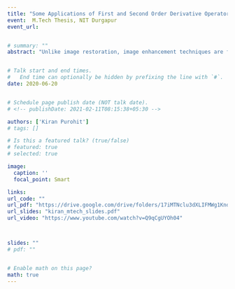 ```yaml
---
title: "Some Applications of First and Second Order Derivative Operators in Machine Learning and Clinical Diagnosis @M.Tech Thesis, NIT Durgapur"
event:  M.Tech Thesis, NIT Durgapur
event_url: 


# summary: ""
abstract: "Unlike image restoration, image enhancement techniques are found to be subjective in nature as the appropriateness of the appearance of output image depends upon human perception. Hence, it is very difficult to determine the appropriateness of the image enhancement techniques including edge detection prior to an application. This thesis makes use of regression models to determine the suitability of edge detection operators. With the existing operators, a novel Hybrid operator is used in the evaluation. The novel detector is made of combining Canny and Sobel operators with the gradient of the texton image. With this approach, an estimation model as an objective function is determined and further, it is used to determine the degree of proximity (suitability) of the edge operators on two publicly available databases, viz. the BSDS300 and the Multi-cue. The experimental results exhibit that the proposed edge detector outperforms other operators. Sharpening Filters can also be used for data augmentation in detecting Coronavirus using deep learning CNN model. Coronavirus is rapidly increasing and threatening the health of millions of humans. Clinical study shows that it affects the lungs. So, lung infections can be diagnosed with the help of X-Ray and CT Scan images. As deep learning is the most effective and reliable AI technique to classify the COVID-19 screening, we proposed a model which uses Convolutional Neural Network (CNN) fused with the image processing based data augmentation. This application makes use of multiple representations of the same X-Ray and CT scan images, produced through sharpening filters viz. Sobel, Prewitt, Roberts, Scharr, Laplacian, Canny, and Hybrid, are mixed up with visible X-Ray and CT scan images for training the convolutional neural network (CNN) based deep learning model. Our proposed AI application has been tested on publicly available databases of both chest X-Ray and CT Scan images." 


# Talk start and end times.
#   End time can optionally be hidden by prefixing the line with `#`.
date: 2020-06-20


# Schedule page publish date (NOT talk date).
# <!-- publishDate: 2021-02-11T08:15:38+05:30 -->

authors: ['Kiran Purohit']
# tags: []

# Is this a featured talk? (true/false)
# featured: true
# selected: true

image:
  caption: ''
  focal_point: Smart

links:
url_code: ""
url_pdf: "https://drive.google.com/drive/folders/17iMTNclu3dXLIFMWg1KndcXpEPsw2NKM"
url_slides: "kiran_mtech_slides.pdf"
url_video: "https://www.youtube.com/watch?v=Q9qCgUYOh04"



slides: ""
# pdf: ""


# Enable math on this page?
math: true
---
```



